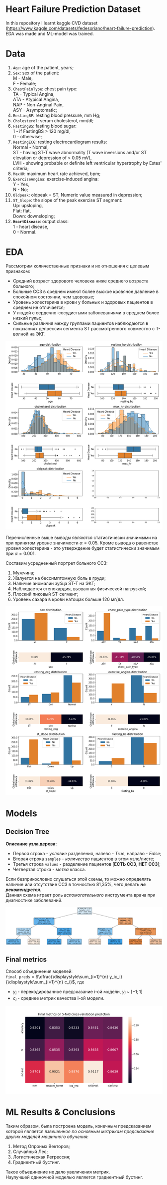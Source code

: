 # Heart Failure Prediction Dataset
  
In this repository I learnt kaggle CVD dataset (https://www.kaggle.com/datasets/fedesoriano/heart-failure-prediction).  
EDA was made and ML-model was trained.  

# Data
  
1. `Age`: age of the patient, years;  
2. `Sex`: sex of the patient:  
        M - Male,  
        F - Female;  
3. `ChestPainType`: chest pain type:  
        TA - Typical Angina,  
        ATA - Atypical Angina,  
        NAP - Non-Anginal Pain,  
        ASY - Asymptomatic;  
4. `RestingBP`: resting blood pressure, mm Hg;  
5. `Cholesterol`: serum cholesterol, mm/dl;  
6. `FastingBS`: fasting blood sugar:  
        1 - if FastingBS > 120 mg/dl,  
        0 - otherwise;  
7. `RestingECG`: resting electrocardiogram results:  
        Normal - Normal,  
        ST - having ST-T wave abnormality (T wave inversions and/or ST elevation or depression of > 0.05 mV),  
        LVH - showing probable or definite left ventricular hypertrophy by Estes' criteria;  
8. `MaxHR`: maximum heart rate achieved, bpm;  
9. `ExerciseAngina`: exercise-induced angina:  
        Y - Yes,  
        N - No;  
10. `Oldpeak`: oldpeak = ST, Numeric value measured in depression;  
11. `ST_Slope`: the slope of the peak exercise ST segment:  
        Up: upsloping,  
        Flat: flat,  
        Down: downsloping;  
12. **`HeartDisease`**: output class:  
        1 - heart disease,  
        0 - Normal.  

# EDA   
  
Рассмотрим количественные признаки и их отношения с целевым признаком:  
- Средний возраст здорового человека ниже среднего возраста больного;  
- Больные ССЗ в среднем имеют более выское кровяное давление в спокойном состоянии, чем здоровые;  
- Уровень холестерина в крови у больных и здоровых пациентов в среднем не отличается;  
- У людей с сердечно-сосудистыми заболеваниями в среднем более низкий пульс;  
- Сильные различия между группами пациентов наблюдаются в показаниях депрессии сегмента ST рассмотренного совместно с T-волной на ЭКГ.  
  
<img src="Num Cols Distrib.png">  
  
Перечисленные выше выводы являются статистически значимыми на при принятом уровне значимости $\alpha = 0.05$. Кроме вывода о равенстве уровня холестерина - это утверждение будет статистически значимым при $\alpha = 0.001$.
  
Составим усредненный портрет больного ССЗ:  
1. Мужчина;  
2. Жалуется на бессимптомную боль в груди;  
3. Наличие аномалии зубца ST-T на ЭКГ;  
4. Наблюдается стенокардия, вызванная физической нагрузкой;  
5. Плоский пиковый ST-сегмент;  
6. Уровень сахара в крови натощак больше 120 мг/дл.  
   
<img src="Cat Cols Distrib.png">
  
# Models
  
## Decision Tree
  
**Описание узла дерева:**
- Первоя строка - *условие* разделения, налево - *True*, направо - *False*;  
- Вторая строка `samples` - *количество* пациентов в этом узле/листе;  
- Третья строка `values` - разделение пациентов [**ЕСТЬ ССЗ**, **НЕТ ССЗ**];  
- Четвертая строка  - *метка* класса.  
  
Если безприкословно слушаться этой схемы, то можно определять наличие или отсутствие ССЗ в точностью 81,35%, чего делать ***не рекомендуется***.  
Данная схема играет роль *вспомогательного* инструмента врача при диагностике заболеваний.  
  
<img src="Decision Tree.png">
  
## Final metrics

Способ объединения моделей:  
`final preds` = $\dfrac{\displaystyle\sum_{i=1}^{n} y_ic_i} {\displaystyle\sum_{i=1}^{n} c_i}$, где  
  
- $y_i$ - перекодированное предсказание i-ой модели, $y_i$ ~ $[-1; 1]$  
- $c_i$ - среднее метрик качества i-ой модели.
  
<img src="Result Metrics.png">
  
# ML Results & Conclusions
  
Таким образом, была построена модель, конечным предсказанием которой является *взвешенное по основным метрикам предсказание других моделей машинного обучения*:
1) Метод Опроных Векторов;  
2) Случайный Лес;  
3) Логистическая Регрессия;  
4) Градиентный бустинг.  
  
Такое объединение не дало увеличения метрик.  
Наулучшей одиночной моделью является градиентный бустинг.  
